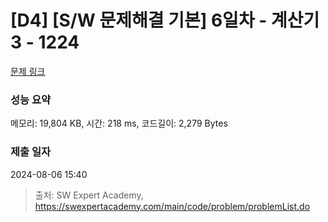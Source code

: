 # [D4] [S/W 문제해결 기본] 6일차 - 계산기3 - 1224 

[문제 링크](https://swexpertacademy.com/main/code/problem/problemDetail.do?contestProbId=AV14tDX6AFgCFAYD) 

### 성능 요약

메모리: 19,804 KB, 시간: 218 ms, 코드길이: 2,279 Bytes

### 제출 일자

2024-08-06 15:40



> 출처: SW Expert Academy, https://swexpertacademy.com/main/code/problem/problemList.do